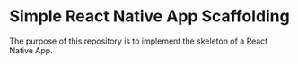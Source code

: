 # Simple React Native App Scaffolding

The purpose of this repository is to implement the skeleton of a React Native App.
